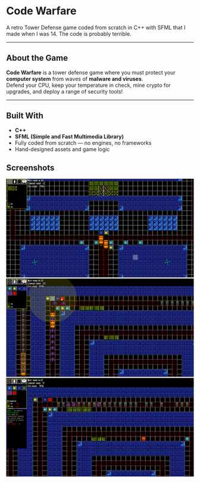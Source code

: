 # Code Warfare

A retro Tower Defense game coded from scratch in C++ with SFML that I made when I was 14. The code is probably terrible.

---

## About the Game

**Code Warfare** is a tower defense game where you must protect your **computer system** from waves of **malware and viruses**.  
Defend your CPU, keep your temperature in check, mine crypto for upgrades, and deploy a range of security tools!

---

## Built With

- **C++**
- **SFML (Simple and Fast Multimedia Library)**
- Fully coded from scratch — no engines, no frameworks
- Hand-designed assets and game logic

## Screenshots

![](screenshots/shot01.png)
![](screenshots/shot02.png)
![](screenshots/shot03.png)
